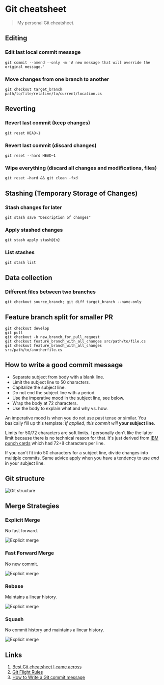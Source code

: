 # Git cheatsheet

> My personal Git cheatsheet.

## Editing

### Edit last local commit message

`git commit --amend --only -m 'A new message that will override the original message.'`

### Move changes from one branch to another

`git checkout target_branch path/to/file/relative/to/current/location.cs`

## Reverting

### Revert last commit (keep changes)

`git reset HEAD~1`

### Revert last commit (discard changes)

`git reset --hard HEAD~1`

### Wipe everything (discard all changes and modifications, files)

`git reset –hard && git clean -fxd`

## Stashing (Temporary Storage of Changes)

### Stash changes for later

`git stash save "Description of changes"`

### Apply stashed changes

`git stash apply stash@{n}`

### List stashes

`git stash list`

## Data collection

### Different files between two branches

`git checkout source_branch; git diff target_branch --name-only`

## Feature branch split for smaller PR

```git
git checkout develop
git pull
git checkout -b new_branch_for_pull_request
git checkout feature_branch_with_all_changes src/path/to/file.cs
git checkout feature_branch_with_all_changes src/path/to/anotherfile.cs
```

## How to write a good commit message

* Separate subject from body with a blank line.
* Limit the subject line to 50 characters.
* Capitalize the subject line.
* Do not end the subject line with a period.
* Use the imperative mood in the subject line, see below.
* Wrap the body at 72 characters.
* Use the body to explain what and why vs. how.

An imperative mood is when you do not use past tense or similar. You basically fill up this template: *If applied, this commit will* **your subject line**.

Limits for 50/72 characters are soft limits. I personally don't like the latter limit because there is no technical reason for that. It's just derived from [IBM punch cards](https://en.wikipedia.org/wiki/Punched_card) which had 72+8 characters per line.

If you can't fit into 50 characters for a subject line, divide changes into multiple commits. Same advice apply when you have a tendency to use *and* in your subject line.

## Git structure

![Git structure](./assets/GitDataTransport.png)

## Merge Strategies

### Explicit Merge

No fast forward.

![Explicit merge](./assets/ExplicitMerge.gif)

### Fast Forward Merge

No new commit.

![Explicit merge](./assets/FastForward.gif)

### Rebase

Maintains a linear history.

![Explicit merge](./assets/Rebase.gif)

### Squash

No commit history and maintains a linear history.

![Explicit merge](./assets/Squash.gif)

## Links

1. [Best Git cheatsheet I came across](https://github.com/arslanbilal/git-cheat-sheet)
2. [Git Flight Rules](https://github.com/k88hudson/git-flight-rules)
3. [How to Write a Git commit message](https://chris.beams.io/posts/git-commit/)
